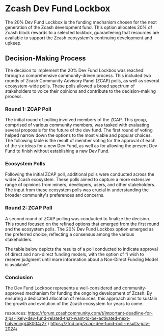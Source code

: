 # Zcash Dev Fund Lockbox

The 20% Dev Fund Lockbox is the funding mechanism chosen for the next generation of the Zcash development fund. This option allocates 20% of Zcash block rewards to a selected lockbox, guaranteeing that resources are available to support the Zcash ecosystem's continuing development and upkeep.

## Decision-Making Process

The decision to implement the 20% Dev Fund Lockbox was reached through a comprehensive community-driven process. This included two rounds of Zcash Community Advisory Panel (ZCAP) polls, as well as several ecosystem-wide polls. These polls allowed a broad spectrum of stakeholders to voice their opinions and contribute to the decision-making process.

### Round 1: ZCAP Poll
The initial round of polling involved members of the ZCAP. This group, comprised of various community members, was tasked with evaluating several proposals for the future of the dev fund. The first round of voting helped narrow down the options to the most viable and popular choices.
The following table is the result of member voting for the approval of each of the six ideas for a new Dev Fund, as well as for allowing the present Dev Fund to finish without establishing a new Dev Fund.

### Ecosystem Polls
Following the initial ZCAP poll, additional polls were conducted across the wider Zcash ecosystem. These polls aimed to capture a more extensive range of opinions from miners, developers, users, and other stakeholders. The input from these ecosystem polls was crucial in understanding the broader community's preferences and concerns.

### Round 2: ZCAP Poll
A second round of ZCAP polling was conducted to finalize the decision. This round focused on the refined options that emerged from the first round and the ecosystem polls. The 20% Dev Fund Lockbox option emerged as the preferred choice, reflecting a consensus among the various stakeholders.

The table below depicts the results of a poll conducted to indicate approval of direct and non-direct funding models, with the option of “I wish to reserve judgment until more information about a Non-Direct Funding Model is available”.

### Conclusion
The Dev Fund Lockbox represents a well-considered and community-approved mechanism for funding the ongoing development of Zcash. By ensuring a dedicated allocation of resources, this approach aims to sustain the growth and evolution of the Zcash ecosystem for years to come.

resources: https://forum.zcashcommunity.com/t/important-deadline-for-zips-likely-dev-fund-related-that-want-to-be-activated-next-halvening/48004/27 / https://zfnd.org/zcap-dev-fund-poll-results-july-2024/



